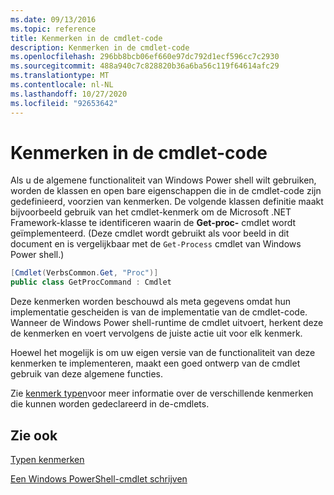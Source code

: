 ```yaml
---
ms.date: 09/13/2016
ms.topic: reference
title: Kenmerken in de cmdlet-code
description: Kenmerken in de cmdlet-code
ms.openlocfilehash: 296bb8bcb06ef660e97dc792d1ecf596cc7c2930
ms.sourcegitcommit: 488a940c7c828820b36a6ba56c119f64614afc29
ms.translationtype: MT
ms.contentlocale: nl-NL
ms.lasthandoff: 10/27/2020
ms.locfileid: "92653642"
---
```

# <a name="attributes-in-cmdlet-code"></a>Kenmerken in de cmdlet-code

Als u de algemene functionaliteit van Windows Power shell wilt gebruiken, worden de klassen en open bare eigenschappen die in de cmdlet-code zijn gedefinieerd, voorzien van kenmerken. De volgende klassen definitie maakt bijvoorbeeld gebruik van het cmdlet-kenmerk om de Microsoft .NET Framework-klasse te identificeren waarin de **Get-proc-** cmdlet wordt geïmplementeerd. (Deze cmdlet wordt gebruikt als voor beeld in dit document en is vergelijkbaar met de `Get-Process` cmdlet van Windows Power shell.)

```csharp
[Cmdlet(VerbsCommon.Get, "Proc")]
public class GetProcCommand : Cmdlet
```

Deze kenmerken worden beschouwd als meta gegevens omdat hun implementatie gescheiden is van de implementatie van de cmdlet-code. Wanneer de Windows Power shell-runtime de cmdlet uitvoert, herkent deze de kenmerken en voert vervolgens de juiste actie uit voor elk kenmerk.

Hoewel het mogelijk is om uw eigen versie van de functionaliteit van deze kenmerken te implementeren, maakt een goed ontwerp van de cmdlet gebruik van deze algemene functies.

Zie [kenmerk typen](./attribute-types.md)voor meer informatie over de verschillende kenmerken die kunnen worden gedeclareerd in de-cmdlets.

## <a name="see-also"></a>Zie ook

[Typen kenmerken](./attribute-types.md)

[Een Windows PowerShell-cmdlet schrijven](./writing-a-windows-powershell-cmdlet.md)
